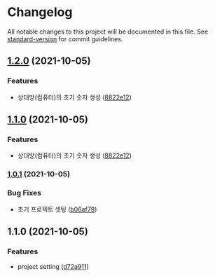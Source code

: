 # Changelog

All notable changes to this project will be documented in this file. See [standard-version](https://github.com/conventional-changelog/standard-version) for commit guidelines.

## [1.2.0](https://github.com/TaeyoonNam/java-baseball-precourse/compare/v1.0.1...v1.2.0) (2021-10-05)


### Features

* 상대방(컴퓨터)의 초기 숫자 생성 ([8822e12](https://github.com/TaeyoonNam/java-baseball-precourse/commit/8822e125d9b5b244656bc0da20ab86ef185e0ca1))

## [1.1.0](https://github.com/TaeyoonNam/java-baseball-precourse/compare/v1.0.1...v1.1.0) (2021-10-05)


### Features

* 상대방(컴퓨터)의 초기 숫자 생성 ([8822e12](https://github.com/TaeyoonNam/java-baseball-precourse/commit/8822e125d9b5b244656bc0da20ab86ef185e0ca1))

### [1.0.1](https://github.com/TaeyoonNam/java-baseball-precourse/compare/v1.1.0...v1.0.1) (2021-10-05)


### Bug Fixes

* 초기 프로젝트 셋팅 ([b06af79](https://github.com/TaeyoonNam/java-baseball-precourse/commit/b06af797b11be4997aff5373b40c119284cc7f4e))

## 1.1.0 (2021-10-05)


### Features

* project setting ([d72a911](https://github.com/TaeyoonNam/java-baseball-precourse/commit/d72a91104e693dc334e1ee1786061e401a810b08))
